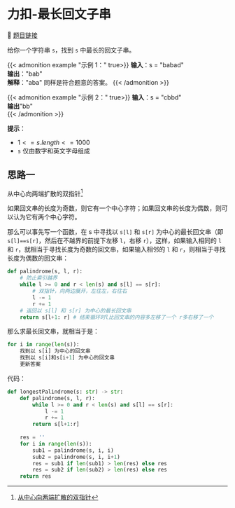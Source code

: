 # 力扣-最长回文子串 

    
:link: [题目链接](https://leetcode.cn/problems/longest-palindromic-substring)

给你一个字符串 `s`，找到 `s` 中最长的回文子串。

{{< admonition example "示例 1：" true>}}
**输入**：s = "babad"<br>
**输出**："bab"<br>
**解释**："aba" 同样是符合题意的答案。
{{< /admonition >}}

{{< admonition example "示例 2：" true>}}
**输入**：s = "cbbd"<br>
**输出**"bb"<br>
{{< /admonition >}}

**提示**：

- $1 <= s.length <= 1000$
- `s` 仅由数字和英文字母组成

## 思路一 

从中心向两端扩散的双指针[^1]

如果回文串的长度为奇数，则它有一个中心字符；如果回文串的长度为偶数，则可以认为它有两个中心字符。

那么可以事先写一个函数，在 s 中寻找以 `s[l]` 和 `s[r]` 为中心的最长回文串（即 `s[l]==s[r]`，然后在不越界的前提下左移 `l`，右移 `r`），这样，如果输入相同的 `l` 和 `r`，就相当于寻找长度为奇数的回文串，如果输入相邻的 `l` 和 `r`，则相当于寻找长度为偶数的回文串：

```python
def palindrome(s, l, r):
    # 防止索引越界
    while l >= 0 and r < len(s) and s[l] == s[r]:
        # 双指针，向两边展开，左往左，右往右
        l -= 1
        r += 1
    # 返回以 s[l] 和 s[r] 为中心的最长回文串
    return s[l+1: r] # 结束循环时l比回文串的内容多左移了一个 r多右移了一个
```

那么求最长回文串，就相当于是：

```python
for i in range(len(s)):
    找到以 s[i] 为中心的回文串
    找到以 s[i]和s[i+1] 为中心的回文串
    更新答案
```

代码：

```python
def longestPalindrome(s: str) -> str:
    def palindrome(s, l, r):
        while l >= 0 and r < len(s) and s[l] == s[r]:
            l -= 1
            r += 1
        return s[l+1:r]
    
    res = ''
    for i in range(len(s)):
        sub1 = palindrome(s, i, i)
        sub2 = palindrome(s, i, i+1)
        res = sub1 if len(sub1) > len(res) else res
        res = sub2 if len(sub2) > len(res) else res
    return res
```

[^1]: [从中心向两端扩散的双指针](https://leetcode.cn/problems/longest-palindromic-substring/solutions/1490036/huan-huan-by-huan-huan-20-s8qb/)








